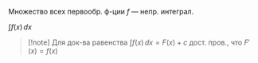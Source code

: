 Множество всех первообр. ф-ции $f$ — непр. интеграл.

$\int f(x)\,dx$

>[!note] Для док-ва равенства $\int f(x)\,dx=F(x)+c$ дост. пров., что $F'(x)=f(x)$
